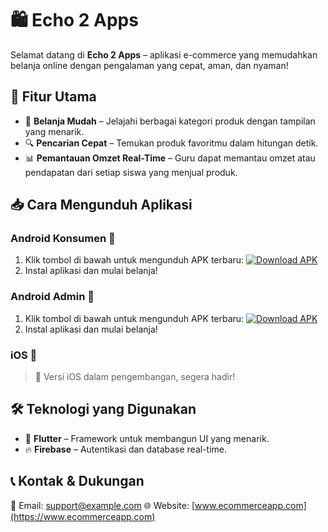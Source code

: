 # 🛍️ Echo 2 Apps

Selamat datang di **Echo 2 Apps** – aplikasi e-commerce yang memudahkan belanja online dengan pengalaman yang cepat, aman, dan nyaman!

## 🚀 Fitur Utama
- 🛒 **Belanja Mudah** – Jelajahi berbagai kategori produk dengan tampilan yang menarik.
- 🔍 **Pencarian Cepat** – Temukan produk favoritmu dalam hitungan detik.
- 📊 **Pemantauan Omzet Real-Time** – Guru dapat memantau omzet atau pendapatan dari setiap siswa yang menjual produk.

## 📥 Cara Mengunduh Aplikasi

### Android Konsumen 📱
1. Klik tombol di bawah untuk mengunduh APK terbaru:
   [![Download APK](https://img.shields.io/badge/Download-APK-blue?style=for-the-badge&logo=android)](https://drive.google.com/uc?export=download&id=1wDGTtmB5hPIqbgXWa5265mm6YjEgDPR7)
2. Instal aplikasi dan mulai belanja!

### Android Admin 📱
1. Klik tombol di bawah untuk mengunduh APK terbaru:
   [![Download APK](https://img.shields.io/badge/Download-APK-blue?style=for-the-badge&logo=android)](https://drive.google.com/uc?export=download&id=126-uXuczPQsDxDB4a6y30UVSn4kbt_WS)
2. Instal aplikasi dan mulai belanja!

### iOS 🍏
> 🚧 Versi iOS dalam pengembangan, segera hadir!

## 🛠️ Teknologi yang Digunakan
- 🎯 **Flutter** – Framework untuk membangun UI yang menarik.
- 🔥 **Firebase** – Autentikasi dan database real-time.

## 📞 Kontak & Dukungan
📧 Email: [support@example.com](mailto:support@example.com)
🌐 Website: [www.ecommerceapp.com](https://www.ecommerceapp.com)